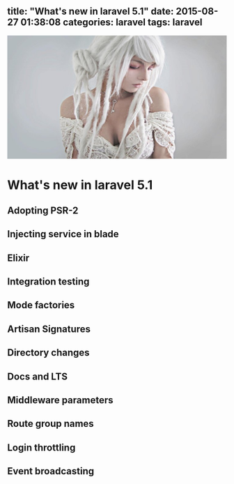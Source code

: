 title: "What's new in laravel 5.1"
date: 2015-08-27 01:38:08
categories: laravel
tags: laravel
---
![](/images/s04.jpg)
# What's new in laravel 5.1

## Adopting PSR-2

## Injecting service in blade

## Elixir

## Integration testing

## Mode factories

## Artisan Signatures

## Directory changes

## Docs and LTS

## Middleware parameters

## Route group names

## Login throttling

## Event broadcasting